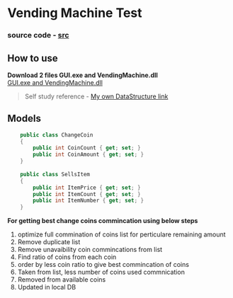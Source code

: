 # Vending Machine Test
### source code - [src](https://github.com/PradeeDevananth/CoinProblem/tree/master/VendingMachineTest)
## How to use  
__Download 2 files GUI.exe and VendingMachine.dll__  
[GUI.exe and VendingMachine.dll](https://github.com/PradeeDevananth/CoinProblem/tree/master/VendingMachineTest/GUI/bin/Debug)  

> Self study reference - [My own DataStructure link](https://github.com/DoYourDuty/DataStructure)

## Models
```csharp
    public class ChangeCoin
    {
        public int CoinCount { get; set; }
        public int CoinAmount { get; set; }
    }
    
    public class SellsItem
    {
        public int ItemPrice { get; set; }
        public int ItemCount { get; set; }
        public int ItemNumber { get; set; }
    }

```

__For getting best change coins commincation using below steps__  
1. optimize full commination of coins list for perticulare remaining amount
2. Remove duplicate list
3. Remove unavaibility coin commincations from list
4. Find ratio of coins from each coin
5. order by less coin ratio to give best commincation of coins
6. Taken from list, less number of coins used commnication
7. Removed from available coins
8. Updated in local DB
